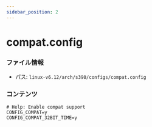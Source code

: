 ```yaml
---
sidebar_position: 2
---
```

# compat.config

### ファイル情報

- パス: `linux-v6.12/arch/s390/configs/compat.config`

### コンテンツ

```config
# Help: Enable compat support
CONFIG_COMPAT=y
CONFIG_COMPAT_32BIT_TIME=y

```
